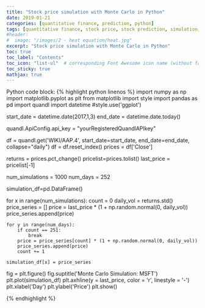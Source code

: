 ```yaml
---
title: "Stock price simulation with Monte Carlo in Python"
date: 2019-01-21
categories: [quantitative finance, prediction, python]
tags: [quantitative finance, stock price, stock prediction, simulation, Monte-Carlo, python]
#header:
#  image: "/images/2 - heat equation/heat.jpg"
excerpt: "Stock price simulation with Monte Carlo in Python"
toc: true
toc_label: "Contents"
toc_icon: "list-ul"  # corresponding Font Awesome icon name (without fa prefix
toc_sticky: true
mathjax: true
---
```


<!-- # H1 Heading

## H2 Heading

### H3 Heading

Here's some basic text

And here's some *italic*

Here's some **bold** text

What about a [link](https://github.com/kboct)

Here's a bulleted list:
* First
+ Second
- Third


Here's a numbered list:
1. First
2. Second
3. Third -->

Python code block:
{% highlight python linenos %}
import numpy as np
import matplotlib.pyplot as plt
from matplotlib import style
import pandas as pd
import quandl
import datetime
#style.use('ggplot')


start_date = datetime.date(2017,1,3)
end_date = datetime.date.today()

quandl.ApiConfig.api_key = "yourRegisteredQuandlAPIkey"


df = quandl.get('WIKI/AAP.4', start_date=start_date, end_date=end_date, collapse="daily")
df = df.reset_index()
prices = df['Close']

returns = prices.pct_change()
pricelist=prices.tolist()
last_price = pricelist[-1]


num_simulations = 1000
num_days = 252

simulation_df=pd.DataFrame()

for x in range(num_simulations):
    count = 0
    daily_vol = returns.std()
    price_series = []
    price = last_price * (1 + np.random.normal(0, daily_vol))
    price_series.append(price)

    for y in range(num_days):
        if count == 251:
            break
        price = price_series[count] * (1 + np.random.normal(0, daily_vol))
        price_series.append(price)
        count += 1

    simulation_df[x] = price_series


fig = plt.figure()
fig.suptitle('Monte Carlo Simulation: MSFT')
plt.plot(simulation_df)
plt.axhline(y = last_price, color = 'r', linestyle = '-')
plt.xlabel('Day')
plt.ylabel('Price')
plt.show()


{% endhighlight %}

<!-- Here's some inline code `x+y`

Here's an image:
<img src="{{ site.url }}{{ site.baseurl }}/images/1- numerical analysis for ODEs/image1.jpg" alt="scilab numerical analysis plot" class="full">


Here's another image using Kramdown:
![alt]({{ site.url }}{{ site.baseurl }}/images/1- numerical analysis for ODEs/image1.jpg)
{: .full}

Here's some math :

$$z=x+y$$

You can also put it inline $$z=x+y$$ -->
